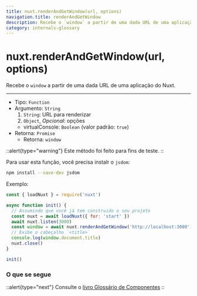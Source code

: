 ```yaml
---
title: nuxt.renderAndGetWindow(url, options)
navigation.title: renderAndGetWindow
description: Recebe o `window` a partir de uma dada URL de uma aplicação do Nuxt.
category: internals-glossary
---
```

# nuxt.renderAndGetWindow(url, options)

Recebe o `window` a partir de uma dada URL de uma aplicação do Nuxt.

---

- Tipo: `Function`
- Argumento: `String`
  1. `String`: URL para renderizar
  2. `Object`, _Opcional_: opções
  - virtualConsole: `Boolean` (valor padrão: `true`)
- Retorna: `Promise`
  - Retorna: `window`

::alert{type="warning"}
Este método foi feito para fins de teste.
::

Para usar esta função, você precisa instalr o `jsdom`:

```bash
npm install --save-dev jsdom
```

Exemplo:

```js
const { loadNuxt } = require('nuxt')

async function init() {
  // Assumindo que você já tem construido o seu projeto
  const nuxt = await loadNuxt({ for: 'start' })
  await nuxt.listen(3000)
  const window = await nuxt.renderAndGetWindow('http://localhost:3000')
  // Exibe o cabeçalho `<title>`
  console.log(window.document.title)
  nuxt.close()
}

init()
```

### O que se segue

::alert{type="next"}
Consulte o [livro Glossário de Componentes](/docs/components-glossary/fetch)
::
